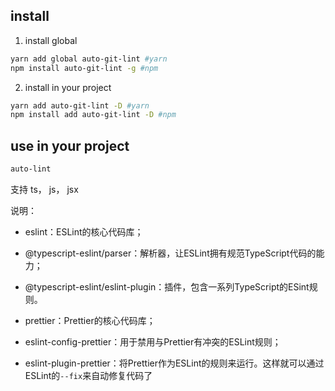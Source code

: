 ## install
1. install global
```sh
yarn add global auto-git-lint #yarn
npm install auto-git-lint -g #npm
```

2. install in your project
```sh
yarn add auto-git-lint -D #yarn
npm install add auto-git-lint -D #npm
```

## use in your project
```sh
auto-lint
```



支持 ts， js， jsx 

说明：

- eslint：ESLint的核心代码库；
- @typescript-eslint/parser：解析器，让ESLint拥有规范TypeScript代码的能力；

- @typescript-eslint/eslint-plugin：插件，包含一系列TypeScript的ESint规则。

  

- prettier：Prettier的核心代码库；

- eslint-config-prettier：用于禁用与Prettier有冲突的ESLint规则；

- eslint-plugin-prettier：将Prettier作为ESLint的规则来运行。这样就可以通过ESLint的`--fix`来自动修复代码了

  

  
  

 